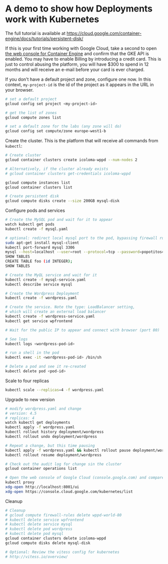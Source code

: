# A demo to show how Deployments work with Kubernetes

The full tutorial is available at 
https://cloud.google.com/container-engine/docs/tutorials/persistent-disk/

If this is your first time working with Google Cloud, take a second to open [the web console for Container Engine](https://console.cloud.google.com/kubernetes) and confirm that the GKE API is enabled. You may have to enable Billing by introducing a credit card. This is just to control abusing the platform, you will have $300 to spend in 12 months and will receive an e-mail before your card is ever charged.  

If you don't have a default project and zone, configure one now. In this context, `my-project-id` is the id of the project as it appears in the URL in your browser.

```sh
# set a default project
gcloud config set project <my-project-id>

# get the list of zones
gcloud compute zones list

# set a default zone for the labs (any zone will do)
gcloud config set compute/zone europe-west1-b
```

Create the cluster. This is the platform that will receive all commands from `kubectl`:

```sh
# Create cluster 
gcloud container clusters create icoloma-wppd --num-nodes 2

# Alternatively, if the cluster already exists
# gcloud container clusters get-credentials icoloma-wppd

gcloud compute instances list
gcloud container clusters list

# Create persistent disk
gcloud compute disks create --size 200GB mysql-disk
```

Configure pods and services

```sh
# Create the MySQL pod and wait for it to appear
watch kubectl get pods
kubectl create -f mysql.yaml

# optional: redirect local mysql port to the pod, bypassing firewall rules
sudo apt-get install mysql-client
kubectl port-forward mysql 3306
mysql --host=localhost --user=root --protocol=tcp --password=popotitos42 wordpress
SHOW TABLES
CREATE TABLE foo (id INTEGER);
SHOW TABLES

# Create the MyQL service and wait for it
kubectl create -f mysql-service.yaml
kubectl describe service mysql

# Create the Wordpress Deployment
kubectl create -f wordpress.yaml

# Create the service. Note the type: LoadBalancer setting, 
# which will create an external load balancer
kubectl create -f wordpress-service.yaml
kubectl get service wpfrontend

# Wait for the public IP to appear and connect with browser (port 80)

# See logs 
kubectl logs <wordpress-pod-id>

# run a shell in the pod
kubectl exec -it <wordpress-pod-id> /bin/sh

# Delete a pod and see it re-created
kubectl delete pod <pod-id>
```

Scale to four replicas

```sh
kubectl scale --replicas=4 -f wordpress.yaml
```

Upgrade to new version

```sh
# modify wordpress.yaml and change 
# version: 4.5 
# replicas: 4
watch kubectl get deployments
kubectl apply -f wordpress.yaml
kubectl rollout history deployment/wordpress
kubectl rollout undo deployment/wordpress

# Repeat a change, but this time pausing
kubectl apply -f wordpress.yaml && kubectl rollout pause deployment/wordpress
kubectl rollout resume deployment/wordpress

# Check out the audit log for change sin the cluster
gcloud container operations list

# Open the web console of Google Cloud (console.google.com) and compare with the Kubernetes Dashboard 
kubectl proxy
xdg-open http://localhost:8001/ui
xdg-open https://console.cloud.google.com/kubernetes/list
```

Cleanup

```sh
# Cleanup
# gcloud compute firewall-rules delete wppd-world-80
# kubectl delete service wpfrontend
# kubectl delete service mysql
# kubectl delete pod wordpress
# kubectl delete pod mysql
gcloud container clusters delete icoloma-wppd
gcloud compute disks delete mysql-disk 

# Optional: Review the vitess config for kubernetes
# http://vitess.io/overview/
```
